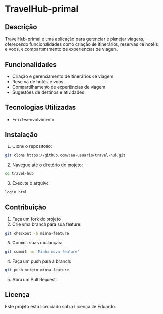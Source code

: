 ﻿# TravelHub-primal

## Descrição

TravelHub-primal é uma aplicação para gerenciar e planejar viagens, oferecendo funcionalidades como criação de itinerários, reservas de hotéis e voos, e compartilhamento de experiências de viagem.

## Funcionalidades

- Criação e gerenciamento de itinerários de viagem
- Reserva de hotéis e voos
- Compartilhamento de experiências de viagem
- Sugestões de destinos e atividades

## Tecnologias Utilizadas

- Em desenvolvimento
  

## Instalação

1. Clone o repositório:

  ```bash
  git clone https://github.com/seu-usuario/travel-hub.git
  ```

2. Navegue até o diretório do projeto:

  ```bash
  cd travel-hub
  ```

3. Execute o arquivo:

  ```bash
  login.html
  ```

## Contribuição

1. Faça um fork do projeto
2. Crie uma branch para sua feature:

  ```bash
  git checkout -b minha-feature
  ```

3. Commit suas mudanças:

  ```bash
  git commit -m 'Minha nova feature'
  ```

4. Faça um push para a branch:

  ```bash
  git push origin minha-feature
  ```

5. Abra um Pull Request

## Licença

Este projeto está licenciado sob a Licença de Eduardo.
